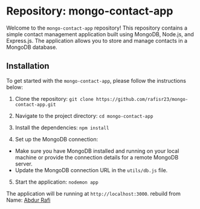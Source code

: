 # Repository: mongo-contact-app

Welcome to the `mongo-contact-app` repository! This repository contains a simple contact management application built using MongoDB, Node.js, and Express.js. The application allows you to store and manage contacts in a MongoDB database.

## Installation

To get started with the `mongo-contact-app`, please follow the instructions below:

1. Clone the repository:
`git clone https://github.com/rafisr23/mongo-contact-app.git`

2. Navigate to the project directory:
`cd mongo-contact-app`

3. Install the dependencies:
`npm install`

4. Set up the MongoDB connection:

- Make sure you have MongoDB installed and running on your local machine or provide the connection details for a remote MongoDB server.
- Update the MongoDB connection URL in the `utils/db.js` file.

5. Start the application:
`nodemon app`


The application will be running at `http://localhost:3000`.
rebuild from Name: [Abdur Rafi](https://github.com/rafisr23/mongo-contact-app)
